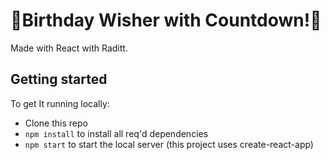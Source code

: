 # 🎉Birthday Wisher with Countdown!🎉

Made with React with Raditt.

## Getting started

To get It running locally:

- Clone this repo
- `npm install` to install all req'd dependencies
- `npm start` to start the local server (this project uses create-react-app)


